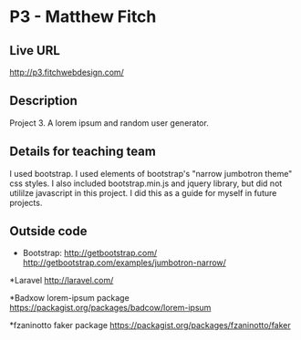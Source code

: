 # P3 - Matthew Fitch

## Live URL
http://p3.fitchwebdesign.com/

## Description
Project 3. A lorem ipsum and random user generator.

## Details for teaching team
I used bootstrap. I used elements of bootstrap's "narrow jumbotron theme" css styles. I also included bootstrap.min.js and jquery library, but did not utililze javascript in this project. I did this as a guide for myself in future projects.

## Outside code
* Bootstrap: 
http://getbootstrap.com/ 
http://getbootstrap.com/examples/jumbotron-narrow/

*Laravel
http://laravel.com/

*Badxow lorem-ipsum package
https://packagist.org/packages/badcow/lorem-ipsum

*fzaninotto faker package
https://packagist.org/packages/fzaninotto/faker
